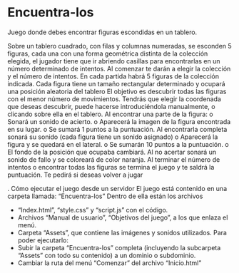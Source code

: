 # Encuentra-los
Juego donde debes encontrar figuras escondidas en un tablero.

Sobre un tablero cuadrado, con filas y columnas numeradas, se esconden 5 figuras,
cada una con una forma geométrica distinta de la colección elegida, el jugador tiene que
ir abriendo casillas para encontrarlas en un número determinado de intentos.
Al comenzar te darán a elegir la colección y el número de intentos.
En cada partida habrá 5 figuras de la colección indicada.
Cada figura tiene un tamaño rectangular determinado y ocupará una posición aleatoria
del tablero
El objetivo es descubrir todas las figuras con el menor número de movimientos.
Tendrás que elegir la coordenada que deseas descubrir, puede hacerse introduciéndola
manualmente, o clicando sobre ella en el tablero.
Al encontrar una parte de la figura:
o Sonará un sonido de acierto.
o Aparecerá la imagen de la figura encontrada en su lugar.
o Se sumará 1 puntos a la puntuación.
Al encontrarla completa sonará su sonido (cada figura tiene un sonido asignado)
o Aparecerá la figura y se quedará en el lateral.
o Se sumarán 10 puntos a la puntuación.
o El fondo de la posición que ocupaba cambiará.
Al no acertar sonará un sonido de fallo y se coloreará de color naranja.
Al terminar el número de intentos o encontrar todas las figuras se termina el
juego y te saldrá la puntuación.
Te pedirá si deseas volver a jugar

. Cómo ejecutar el juego desde un servidor
El juego está contenido en una carpeta llamada: “Encuentra-los”
Dentro de ella están los archivos
- “Index.html”, “style.css” y “script.js” con el código.
- Archivos “Manual de usuario”, “Objetivos del juego”, a los que enlaza el menú.
- Carpeta “Assets”, que contiene las imágenes y sonidos utilizados.
Para poder ejecutarlo:
- Subir la carpeta “Encuentra-los” completa (incluyendo la subcarpeta “Assets”
con todo su contenido) a un dominio o subdominio.
- Cambiar la ruta del menú “Comenzar” del archivo “Inicio.html”
